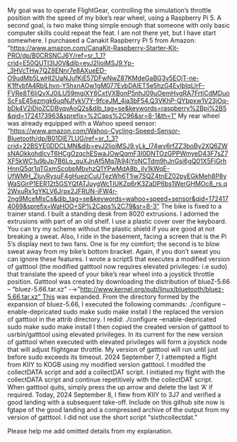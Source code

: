 ﻿My goal was to operate FlightGear, controlling the simulation’s throttle position with the speed of my bike’s rear wheel, using a Raspberry Pi 5. A second goal, is two make thing simple enough that someone with only basic computer skills could repeat the feat. I am not there yet, but I have start somewhere.
I purchased a Canakit Raspberry Pi 5 from Amazon: “https://www.amazon.com/CanaKit-Raspberry-Starter-Kit-PRO/dp/B0CRSNCJ6Y/ref=sr_1_1?crid=E50QUTI3IJ0V&dib=eyJ2IjoiMSJ9.Yp-_3HVcTHw7QZ8ENnr7e8AXueED-O9udMb5LwHI2UaNJufKjE57DFwNwZ87KMdeGaBG3v5EOjT-ne-K1ffvbfA4RblLhvn-Y5hxnAOw1gM077EvbDAIET5e5hzG4EvIbIqLlrF-FVRe8T6IiQvXJ0iLU59mgiXY6CxtVXBonP5nhJ09uOemHvgRA7FrtiCdMDuoScFsE45ezmgk6uqNJfykV7Y-9fceJM_4ia3bF54.Q3VKhP-QYbpxw1V23jOq-bDk4V2iDjoZCDByqvAoQ2s&dib_tag=se&keywords=raspberry%2Bpi%2B5&qid=1724173963&sprefix=%2Caps%2C96&sr=8-1&th=1”
My rear wheel was already equipped with a Wahoo speed sensor: “https://www.amazon.com/Wahoo-Cycling-Speed-Sensor-Bluetooth/dp/B01DIE7LUG/ref=sr_1_3?crid=22BSYE0DDCLMN&dib=eyJ2IjoiMSJ9.yLk_I74wv6rfZZ3boBy2XQ6ZWsNAOkkohdlcvT6HCgOzqchESwaJOwQqmF3I0DNTOzGPPWmyeD43F7sZ7XF5kWC1u9bJp7B6Lo_quXJnAf5Mq7A94jYoNCTdm9hJnGsi6gQ01X5FjGrhHnnQ5qr1qTGxmScobpMbvhzQ1YPwMdA8b_jIy1kWqE-UfWMH_ZIuyRysuF4gHueziCuUTezWh6T1iw7SQZ4tnEZ02pyEGkMeh8P8yWaSGirP1EER12t5GSYQfATJuygWcTiUKZp6rK3ZaDP6bs1WerGHMOc8_rs.q2WxuRx1gYKLV6Jrpx2JFRUN-jFW4r-2ng9MceMlsCs&dib_tag=se&keywords=wahoo+speed+sensor&qid=1724174069&sprefix=WaHOO+SP%2Caps%2C79&sr=8-3”
The bike is fixed to a trainer stand. I built a standing desk from 8020 extrusions. I adorned the extrusions with part of an old shelf. I use a plastic cover over the keyboard. You can try my scheme without the plastic shield if you are good at not breaking a sweat. Also, I ride in the basement, facing a screen that is the Pi 5’s display next to two fans. One is for my comfort; the second is to blow sweat away from my bike’s bottom bracket. Again, if you don’t sweat you can ignore these features.
I wrote a scriptS that executes a modified version of gatttool (the modified gatttool now requires elevated privileges: i.e sudo) that translate the speed of your bike’s rear wheel into a joystick throttle position.
Gatttool was created by downloading the distribution of blueZ-5.66 – “bluez-5.66.tar.xz” -→”http://www.kernel.org/pub/linux/bluetooth/bluez-5.66.tar.xz” This was expanded. From the directory formed by the expansion of bluez-5.66, I executed the following commands: ./configure –enable-depricated sudo make sudo make install
I the replaced the version of gatttool in the attrib directory. I redid: ./configure –enable-depricated sudo make sudo make install
I then copied the created version of gatttool to usrbin/gatttool using elevated privileges.
In its current for the new version of gatttool when executed with elevated privileges will form a joystick node that will adjust flightgear throttle. My version of gatttool will run until just before sudo exceeds its timeout. 2024 September 7, I attempted a flight from KIIY to KOGB using my modified version gatttool. I modifed the collectDATA script and add a collectDAT script. I initiated my flight with the collectDATA script and continue repetitively with the collectDAT script. When gatttool quits, simply press the up arrow and delete the last ‘A’ if required.
Today, 2024 September 8, I flew from KIIY to 3J7 and verified a good landing with a subsequent take-off.  Include on this github site now is fgtape of the good landing and a compressed archive of the output from my version of gatttool.  I did not use the short script “sixthcollectdat.”

Please help me add omitted details from my explanation.

